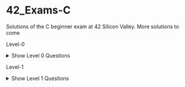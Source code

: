 # 42_Exams-C
Solutions of the C beginner exam at 42 Silicon Valley. More solutions to come

Level-0
<details>
    <summary>Show Level 0 Questions</summary>

| Problems/Subjects                                             | Code                                                  |
| --------------------------------------------------------      | :---------------------------------------------------: |
| [aff_a](level00/aff_a/subject.en.txt)                         | [:book:](level00/aff_a/aff_a.c)                       |
| [aff_first_param](level00/aff_first_param/subject.en.txt)     | [:book:](level00/aff_first_param/aff_first_param.c)   |
| [aff_last_param](level00/aff_last_param/subject.en.txt)       | [:book:](level00/aff_last_param/aff_last_param.c)     |
| [aff_z](level00/aff_z/subject.en.txt)                         | [:book:](level00/aff_z/aff_z.c)                       |
| [ft_countdown](level00/ft_countdown/subject.en.txt)           | [:book:](level00/ft_countdown/ft_countdown.c)         |
| [ft_print_numbers](level00/ft_print_numbers/subject.en.txt)   | [:book:](level00/ft_print_numbers/ft_print_numbers.c) |
| [maff_alpha](level00/maff_alpha/subject.en.txt)               | [:book:](level00/maff_alpha/maff_alpha1.c)            |
| [maff_revalpha](level00/maff_revalpha/subject.en.txt)         | [:book:](level00/maff_revalpha/maff_revalpha.c)       |
| [only_a](level00/only_a/subject.en.txt)                       | [:book:](level00/only_a/only_a.c)                     |
| [only_z](level00/only_z/subject.en.txt)                       | [:book:](level00/only_z/only_z.c)                     |

</details>

Level-1
<details>
    <summary>Show Level 1 Questions</summary>

|Problems/Subjects                                              | Code                                                     |
|---------------------------------------------------------------|:--------------------------------------------------------:|
|[first_word](level01/first_word/subject.en.txt)                |[:book:](level01/first_word/first_word.c)                 |
|[ft_strcpy](level01/ft_strcpy/subject.en.txt)                  |[:book:](level01/ft_strcpy/ft_strcpy.c)                   |
|[ft_swap](level01/ft_swap/subject.en.txt)                      |[:book:](level01/ft_swap/ft_swap.c)                       |
|[repeat_alpha](level01/repeat_alpha/subject.en.txt)            |[:book:](level01/repeat_alpha/repeat_alpha.c)             |
|[rev_print](level01/rev_print/subject.en.txt)                  |[:book:](level01/rev_print/rev_print.c)                   |
|[rot_13](level01/rot_13/subject.en.txt)                        |[:book:](level01/rot_13/rot_13.c)                         |
|[rotone](level01/rotone/subject.en.txt)                        |[:book:](level01/rotone/rotone.c)                         |
|[search_and_replace](level01/search_and_replace/subject.en.txt)|[:book:](level01/search_and_replace/search_and_replace.c) |
|[ulstr](level01/ulstr/subject.en.txt)                          |[:book:](level01/ulstr/ulstr.c)                           |

</details>
